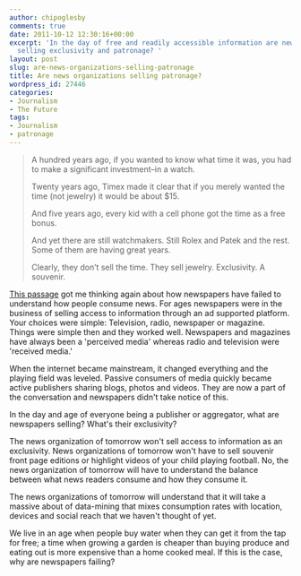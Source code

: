 ```yaml
---
author: chipoglesby
comments: true
date: 2011-10-12 12:30:16+00:00
excerpt: 'In the day of free and readily accessible information are news organizations
  selling exclusivity and patronage? '
layout: post
slug: are-news-organizations-selling-patronage
title: Are news organizations selling patronage?
wordpress_id: 27446
categories:
- Journalism
- The Future
tags:
- Journalism
- patronage
---
```


<blockquote>A hundred years ago, if you wanted to know what time it was, you had to make a significant investment–in a watch.

Twenty years ago, Timex made it clear that if you merely wanted the time (not jewelry) it would be about $15.

And five years ago, every kid with a cell phone got the time as a free bonus.

And yet there are still watchmakers. Still Rolex and Patek and the rest. Some of them are having great years.

Clearly, they don’t sell the time. They sell jewelry. Exclusivity. A souvenir.</blockquote>


[This passage](http://www.thedominoproject.com/2011/09/want-to-buy-a-watch-patronage-scarcity-and-souvenirs.html  ) got me thinking again about how newspapers have failed to understand how people consume news. For ages newspapers were in the business of selling access to information through an ad supported platform. Your choices were simple: Television, radio, newspaper or magazine. Things were simple then and they worked well. Newspapers and magazines have always been a 'perceived media' whereas radio and television were 'received media.'

When the internet became mainstream, it changed everything and the playing field was leveled. Passive consumers of media quickly became active publishers sharing blogs, photos and videos. They are now a part of the conversation and newspapers didn't take notice of this.

In the day and age of everyone being a publisher or aggregator, what are newspapers selling? What's their exclusivity?

The news organization of tomorrow won't sell access to information as an exclusivity. News organizations of tomorrow won't have to sell souvenir front page editions or highlight videos of your child playing football. No, the news organization of tomorrow will have to understand the balance between what news readers consume and how they consume it.

The news organizations of tomorrow will understand that it will take a massive about of data-mining that mixes consumption rates with location, devices and social reach that we haven't thought of yet.

We live in an age when people buy water when they can get it from the tap for free; a time when growing a garden is cheaper than buying produce and eating out is more expensive than a home cooked meal. If this is the case, why are newspapers failing?

